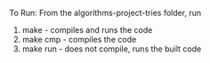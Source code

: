 To Run: 
From the algorithms-project-tries folder, run
1. make - compiles and runs the code
2. make cmp - compiles the code
3. make run - does not compile, runs the built code
